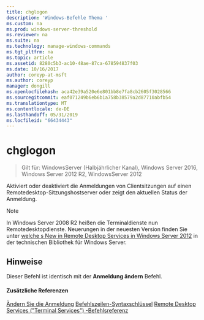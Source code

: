 ```yaml
---
title: chglogon
description: 'Windows-Befehle Thema '
ms.custom: na
ms.prod: windows-server-threshold
ms.reviewer: na
ms.suite: na
ms.technology: manage-windows-commands
ms.tgt_pltfrm: na
ms.topic: article
ms.assetid: 8280c5b3-ac10-48ae-87ca-678594837f03
ms.date: 10/16/2017
author: coreyp-at-msft
ms.author: coreyp
manager: dongill
ms.openlocfilehash: aca42e39a520e6e801bb8e7fa8cb2605f3028566
ms.sourcegitcommit: eaf071249b6eb6b1a758b38579a2d87710abfb54
ms.translationtype: MT
ms.contentlocale: de-DE
ms.lasthandoff: 05/31/2019
ms.locfileid: "66434443"
---
```

# <a name="chglogon"></a>chglogon
>Gilt für: WindowsServer (Halbjährlicher Kanal), Windows Server 2016, Windows Server 2012 R2, WindowsServer 2012


Aktiviert oder deaktiviert die Anmeldungen von Clientsitzungen auf einen Remotedesktop-Sitzungshostserver oder zeigt den aktuellen Status der Anmeldung.
> [!NOTE]
> In Windows Server 2008 R2 heißen die Terminaldienste nun Remotedesktopdienste. Neuerungen in der neuesten Version finden Sie unter [welche s New in Remote Desktop Services in Windows Server 2012](https://technet.microsoft.com/library/hh831527) in der technischen Bibliothek für Windows Server.
> ## <a name="remarks"></a>Hinweise
> Dieser Befehl ist identisch mit der **Anmeldung ändern** Befehl.
> #### <a name="additional-references"></a>Zusätzliche Referenzen
> [Ändern Sie die Anmeldung](change-logon.md)
> [Befehlszeilen-Syntaxschlüssel](command-line-syntax-key.md)
> [Remote Desktop Services &#40;"Terminal Services"&#41; -Befehlsreferenz](remote-desktop-services-terminal-services-command-reference.md)
